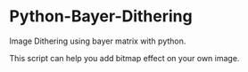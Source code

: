 # Python-Bayer-Dithering
Image Dithering using bayer matrix with python.

This script can help you add bitmap effect on your own image.
